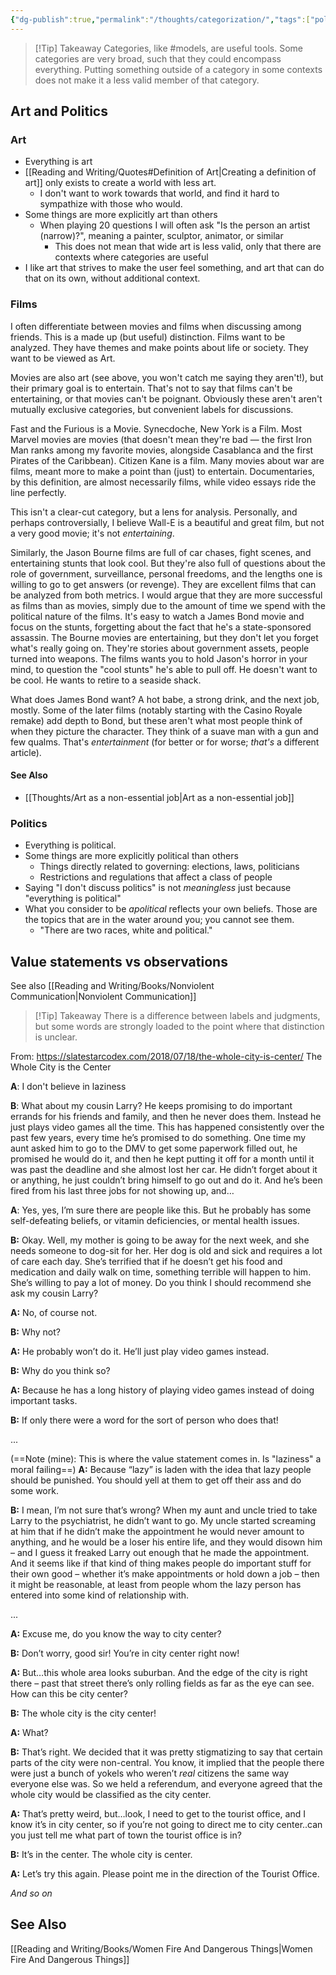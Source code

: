 ```yaml
---
{"dg-publish":true,"permalink":"/thoughts/categorization/","tags":["politics","art","thoughts","linguistics","categorization"],"noteIcon":3}
---
```



> [!Tip] Takeaway
>  Categories, like #models, are useful tools. Some categories are very broad, such that they could encompass everything. Putting something outside of a category in some contexts does not make it a less valid member of that category.

## Art and Politics

### Art

- Everything is art
- [[Reading and Writing/Quotes#Definition of Art\|Creating a definition of art]] only exists to create a world with less art.
	- I don't want to work towards that world, and find it hard to sympathize with those who would.
- Some things are more explicitly art than others
	- When playing 20 questions I will often ask "Is the person an artist (narrow)?", meaning a painter, sculptor, animator, or similar
		- This does not mean that wide art is less valid, only that there are contexts where categories are useful
- I like art that strives to make the user feel something, and art that can do that on its own, without additional context.

### Films

I often differentiate between movies and films when discussing among friends. This is a made up (but useful) distinction. Films want to be analyzed. They have themes and make points about life or society. They want to be viewed as Art.

Movies are also art (see above, you won't catch me saying they aren't!), but their primary goal is to entertain. That's not to say that films can't be entertaining, or that movies can't be poignant. Obviously these aren't aren't mutually exclusive categories, but convenient labels for discussions. 

Fast and the Furious is a Movie. Synecdoche, New York is a Film. Most Marvel movies are movies (that doesn't mean they're bad — the first Iron Man ranks among my favorite movies, alongside Casablanca and the first Pirates of the Caribbean). Citizen Kane is a film. Many movies about war are films, meant more to make a point than (just) to entertain. Documentaries, by this definition, are almost necessarily films, while video essays ride the line perfectly.

This isn't a clear-cut category, but a lens for analysis. Personally, and perhaps controversially, I believe Wall-E is a beautiful and great film, but not a very good movie; it's not *entertaining*.

Similarly, the Jason Bourne films are full of car chases, fight scenes, and entertaining stunts that look cool. But they're also full of questions about the role of government, surveillance, personal freedoms, and the lengths one is willing to go to get answers (or revenge). They are excellent films that can be analyzed from both metrics. I would argue that they are more successful as films than as movies, simply due to the amount of time we spend with the political nature of the films. It's easy to watch a James Bond movie and focus on the stunts, forgetting about the fact that he's a state-sponsored assassin. The Bourne movies are entertaining, but they don't let you forget what's really going on. They're stories about government assets, people turned into weapons. The films wants you to hold Jason's horror in your mind, to question the "cool stunts" he's able to pull off. He doesn't want to be cool. He wants to retire to a seaside shack. 
 
What does James Bond want? A hot babe, a strong drink, and the next job, mostly. Some of the later films (notably starting with the Casino Royale remake) add depth to Bond, but these aren't what most people think of when they picture the character. They think of a suave man with a gun and few qualms. That's *entertainment* (for better or for worse; *that's* a different article).

#### See Also
* [[Thoughts/Art as a non-essential job\|Art as a non-essential job]]

### Politics

* Everything is political.
* Some things are more explicitly political than others
	* Things directly related to governing: elections, laws, politicians
	* Restrictions and regulations that affect a class of people
* Saying "I don't discuss politics" is not *meaningless* just because "everything is political"
* What you consider to be *apolitical* reflects your own beliefs. Those are the topics that are in the water around you; you cannot see them.
	* "There are two races, white and political."


## Value statements vs observations
See also [[Reading and Writing/Books/Nonviolent Communication\|Nonviolent Communication]]

> [!Tip] Takeaway
> There is a difference between labels and judgments, but some words are strongly loaded to the point where that distinction is unclear.

From: https://slatestarcodex.com/2018/07/18/the-whole-city-is-center/ The Whole City is the Center

**A**: I don't believe in laziness

**B**: What about my cousin Larry? He keeps promising to do important errands for his friends and family, and then he never does them. Instead he just plays video games all the time. This has happened consistently over the past few years, every time he’s promised to do something. One time my aunt asked him to go to the DMV to get some paperwork filled out, he promised he would do it, and then he kept putting it off for a month until it was past the deadline and she almost lost her car. He didn’t forget about it or anything, he just couldn’t bring himself to go out and do it. And he’s been fired from his last three jobs for not showing up, and…

**A**: Yes, yes, I’m sure there are people like this. But he probably has some self-defeating beliefs, or vitamin deficiencies, or mental health issues.

**B:** Okay. Well, my mother is going to be away for the next week, and she needs someone to dog-sit for her. Her dog is old and sick and requires a lot of care each day. She’s terrified that if he doesn’t get his food and medication and daily walk on time, something terrible will happen to him. She’s willing to pay a lot of money. Do you think I should recommend she ask my cousin Larry?

**A:** No, of course not.

**B:** Why not?

**A:** He probably won’t do it. He’ll just play video games instead.

**B:** Why do you think so?

**A:** Because he has a long history of playing video games instead of doing important tasks.

**B:** If only there were a word for the sort of person who does that!

...

(==Note (mine): This is where the value statement comes in. Is "laziness" a moral failing==)
**A:** Because “lazy” is laden with the idea that lazy people should be punished. You should yell at them to get off their ass and do some work.

**B:** I mean, I’m not sure that’s wrong? When my aunt and uncle tried to take Larry to the psychiatrist, he didn’t want to go. My uncle started screaming at him that if he didn’t make the appointment he would never amount to anything, and he would be a loser his entire life, and they would disown him – and I guess it freaked Larry out enough that he made the appointment. And it seems like if that kind of thing makes people do important stuff for their own good – whether it’s make appointments or hold down a job – then it might be reasonable, at least from people whom the lazy person has entered into some kind of relationship with.

...

**A:** Excuse me, do you know the way to city center?

**B:** Don’t worry, good sir! You’re in city center right now!

**A:** But…this whole area looks suburban. And the edge of the city is right there – past that street there’s only rolling fields as far as the eye can see. How can this be city center?

**B:** The whole city is the city center!

**A:** What?

**B:** That’s right. We decided that it was pretty stigmatizing to say that certain parts of the city were non-central. You know, it implied that the people there were just a bunch of yokels who weren’t _real_ citizens the same way everyone else was. So we held a referendum, and everyone agreed that the whole city would be classified as the city center.

**A:** That’s pretty weird, but…look, I need to get to the tourist office, and I know it’s in city center, so if you’re not going to direct me to city center..can you just tell me what part of town the tourist office is in?

**B:** It’s in the center. The whole city is center.

**A:** Let’s try this again. Please point me in the direction of the Tourist Office.

*And so on*

## See Also
[[Reading and Writing/Books/Women Fire And Dangerous Things\|Women Fire And Dangerous Things]]